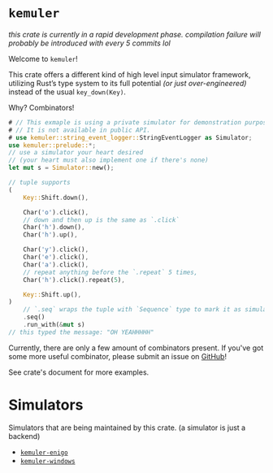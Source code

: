 # `kemuler`

*this crate is currently in a rapid development phase.
compilation failure will probably be introduced with every 5 commits lol*

Welcome to `kemuler`!

This crate offers a different kind of high level input simulator framework,
utilizing Rust’s type system to its full potential *(or just over-engineered)*
instead of the usual `key_down(Key)`.

Why? Combinators!

```rust
# // This exmaple is using a private simulator for demonstration purposes.
# // It is not available in public API.
# use kemuler::string_event_logger::StringEventLogger as Simulator;
use kemuler::prelude::*;
// use a simulator your heart desired
// (your heart must also implement one if there's none)
let mut s = Simulator::new();

// tuple supports
(
    Key::Shift.down(),

    Char('o').click(),
    // down and then up is the same as `.click`
    Char('h').down(),
    Char('h').up(),

    Char('y').click(),
    Char('e').click(),
    Char('a').click(),
    // repeat anything before the `.repeat` 5 times,
    Char('h').click().repeat(5),

    Key::Shift.up(),
)
    // `.seq` wraps the tuple with `Sequence` type to mark it as simulatable
    .seq()
    .run_with(&mut s)
// this typed the message: "OH YEAHHHHH"
```

Currently, there are only a few amount of combinators present.
If you've got some more useful combinator, please submit an issue on [GitHub][kemuler_repo]!

See crate's document for more examples.

# Simulators
Simulators that are being maintained by this crate.
(a simulator is just a backend)

- [`kemuler-enigo`](https://github.com/kemuler/kemuler-enigo)
- [`kemuler-windows`](https://github.com/kemuler/kemuler-windows)

[kemuler_repo]: https://github.com/kemuler/kemuler
